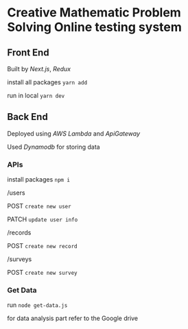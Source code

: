 # Creative Mathematic Problem Solving Online testing system

## Front End

Built by _Next.js_, _Redux_

install all packages
`yarn add`

run in local
`yarn dev`

## Back End

Deployed using _AWS Lambda_ and _ApiGateway_

Used _Dynamodb_ for storing data

### APIs

install packages
`npm i`

/users

POST `create new user`

PATCH `update user info`

/records

POST `create new record`

/surveys

POST `create new survey`

### Get Data
run `node get-data.js`

for data analysis part refer to the Google drive 
